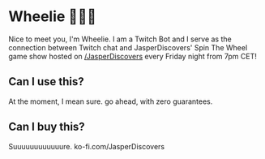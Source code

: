 # Wheelie 🚴🏻‍♂️
Nice to meet you, I'm Wheelie. I am a Twitch Bot and I serve as the connection between
Twitch chat and JasperDiscovers' Spin The Wheel game show hosted on <a href="https://twitch.tv/JasperDiscovers">/JasperDiscovers</a>
every Friday night from 7pm CET!

## Can I use this?
At the moment, I mean sure. go ahead, with zero guarantees.

## Can I buy this?
Suuuuuuuuuuuure. ko-fi.com/JasperDiscovers